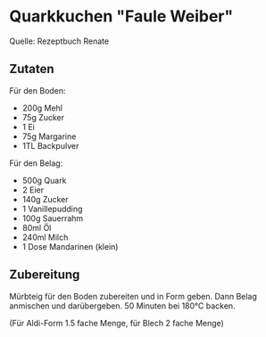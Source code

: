 # Quarkkuchen "Faule Weiber"

Quelle: Rezeptbuch Renate

## Zutaten

Für den Boden:

* 200g Mehl
* 75g Zucker
* 1 Ei
* 75g Margarine
* 1TL Backpulver

Für den Belag:

* 500g Quark
* 2 Eier
* 140g Zucker
* 1 Vanillepudding
* 100g Sauerrahm
* 80ml Öl
* 240ml Milch
* 1 Dose Mandarinen (klein)


## Zubereitung

Mürbteig für den Boden zubereiten und in Form geben. Dann Belag anmischen und darübergeben.
50 Minuten bei 180°C backen.

(Für Aldi-Form 1.5 fache Menge, für Blech 2 fache Menge)
